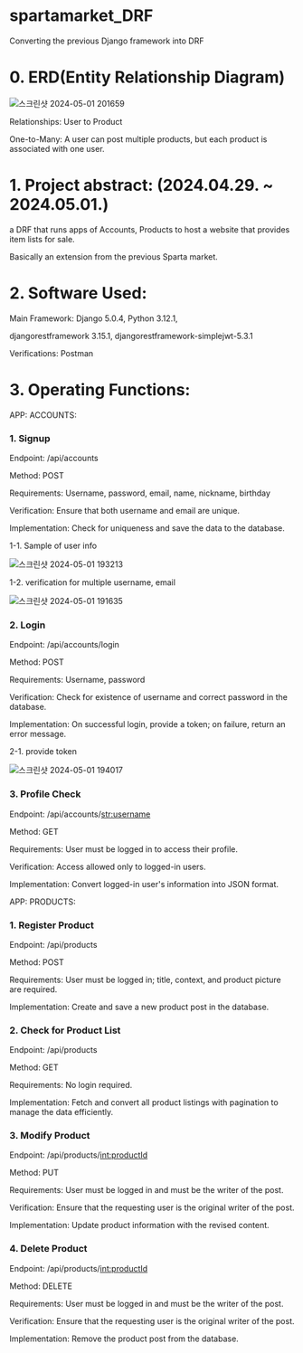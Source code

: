 # spartamarket_DRF
Converting the previous Django framework into DRF

# 0. ERD(Entity Relationship Diagram)

![스크린샷 2024-05-01 201659](https://github.com/thewon4155/spartamarket_DRF/assets/99013724/fd51e20c-76f4-4e80-add1-07f7acc76043)

Relationships:
User to Product

One-to-Many: A user can post multiple products, but each product is associated with one user.


# 1. Project abstract: (2024.04.29. ~ 2024.05.01.)

a DRF that runs apps of Accounts, Products to host a website that provides item lists for sale.

Basically an extension from the previous Sparta market.



# 2. Software Used:

Main Framework: Django 5.0.4, Python 3.12.1,

djangorestframework 3.15.1, djangorestframework-simplejwt-5.3.1

Verifications: Postman



# 3. Operating Functions:

APP: ACCOUNTS:

### 1. Signup
Endpoint: /api/accounts

Method: POST

Requirements: Username, password, email, name, nickname, birthday

Verification: Ensure that both username and email are unique.

Implementation: Check for uniqueness and save the data to the database.

1-1. Sample of user info

![스크린샷 2024-05-01 193213](https://github.com/thewon4155/spartamarket_DRF/assets/99013724/afba1565-c88e-47f3-b5e8-ff5c569d43bb)

1-2. verification for multiple username, email

![스크린샷 2024-05-01 191635](https://github.com/thewon4155/spartamarket_DRF/assets/99013724/456c4040-f872-48be-a2bf-24c8e25e3c48)


### 2. Login

Endpoint: /api/accounts/login

Method: POST

Requirements: Username, password

Verification: Check for existence of username and correct password in the database.

Implementation: On successful login, provide a token; on failure, return an error message.

2-1. provide token

![스크린샷 2024-05-01 194017](https://github.com/thewon4155/spartamarket_DRF/assets/99013724/6250d9fa-d73c-46a0-9768-5ffcf591f487)


### 3. Profile Check

Endpoint: /api/accounts/<str:username>

Method: GET

Requirements: User must be logged in to access their profile.

Verification: Access allowed only to logged-in users.

Implementation: Convert logged-in user's information into JSON format.


APP: PRODUCTS:

### 1. Register Product

Endpoint: /api/products

Method: POST

Requirements: User must be logged in; title, context, and product picture are required.

Implementation: Create and save a new product post in the database.


### 2. Check for Product List

Endpoint: /api/products

Method: GET

Requirements: No login required.

Implementation: Fetch and convert all product listings with pagination to manage the data efficiently.


### 3. Modify Product

Endpoint: /api/products/<int:productId>

Method: PUT

Requirements: User must be logged in and must be the writer of the post.

Verification: Ensure that the requesting user is the original writer of the post.

Implementation: Update product information with the revised content.


### 4. Delete Product

Endpoint: /api/products/<int:productId>

Method: DELETE

Requirements: User must be logged in and must be the writer of the post.

Verification: Ensure that the requesting user is the original writer of the post.

Implementation: Remove the product post from the database.
